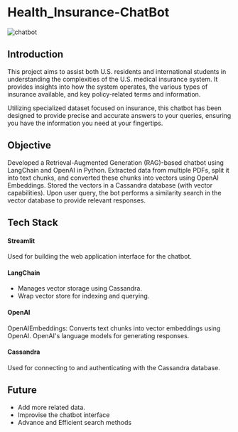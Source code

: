 # Health_Insurance-ChatBot

![chatbot](https://github.com/HitPant/Health_Insurance-ChatBot/assets/30971790/283df540-37a2-427c-a2cb-4726f4b43d25)


## Introduction
This project aims to assist both U.S. residents and international students in understanding the complexities of the U.S. medical insurance system. It provides insights into how the system operates, the various types of insurance available, and key policy-related terms and information.

Utilizing specialized dataset focused on insurance, this chatbot has been designed to provide precise and accurate answers to your queries, ensuring you have the information you need at your fingertips.

## Objective
Developed a Retrieval-Augmented Generation (RAG)-based chatbot using LangChain and OpenAI in Python. Extracted data from multiple PDFs, split it into text chunks, and converted these chunks into vectors using OpenAI Embeddings. Stored the vectors in a Cassandra database (with vector capabilities). Upon user query, the bot performs a similarity search in the vector database to provide relevant responses.

## Tech Stack
#### Streamlit
Used for building the web application interface for the chatbot.
#### LangChain
- Manages vector storage using Cassandra.
- Wrap vector store for indexing and querying.
#### OpenAI
OpenAIEmbeddings: Converts text chunks into vector embeddings using OpenAI.
OpenAI's language models for generating responses.
#### Cassandra
Used for connecting to and authenticating with the Cassandra database.

## Future 
- Add more related data.
- Improvise the chatbot interface
- Advance and Efficient search methods
